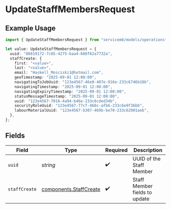 # UpdateStaffMembersRequest

## Example Usage

```typescript
import { UpdateStaffMembersRequest } from "servicem8/models/operations";

let value: UpdateStaffMembersRequest = {
  uuid: "86819172-7c85-4275-baa4-688f62a7732a",
  staffCreate: {
    first: "<value>",
    last: "<value>",
    email: "Haskell_Mosciski1@hotmail.com",
    geoTimestamp: "2025-09-01 12:00:00",
    navigatingToJobUuid: "123e4567-46e0-407e-916e-233c6746b18b",
    navigatingTimestamp: "2025-09-01 12:00:00",
    navigatingExpiryTimestamp: "2025-09-01 12:00:00",
    statusMessageTimestamp: "2025-09-01 12:00:00",
    uuid: "123e4567-7016-4a94-b46e-233c6cded34b",
    securityRoleUuid: "123e4567-77cf-460c-afb6-233c6e9f3bbb",
    labourMaterialUuid: "123e4567-b307-469b-be70-233c62001aeb",
  },
};
```

## Fields

| Field                                                            | Type                                                             | Required                                                         | Description                                                      |
| ---------------------------------------------------------------- | ---------------------------------------------------------------- | ---------------------------------------------------------------- | ---------------------------------------------------------------- |
| `uuid`                                                           | *string*                                                         | :heavy_check_mark:                                               | UUID of the Staff Member                                         |
| `staffCreate`                                                    | [components.StaffCreate](../../models/components/staffcreate.md) | :heavy_check_mark:                                               | Staff Member fields to update                                    |